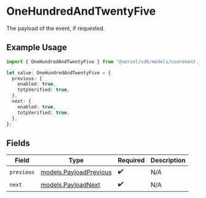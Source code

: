 # OneHundredAndTwentyFive

The payload of the event, if requested.

## Example Usage

```typescript
import { OneHundredAndTwentyFive } from "@vercel/sdk/models/userevent.js";

let value: OneHundredAndTwentyFive = {
  previous: {
    enabled: true,
    totpVerified: true,
  },
  next: {
    enabled: true,
    totpVerified: true,
  },
};
```

## Fields

| Field                                                  | Type                                                   | Required                                               | Description                                            |
| ------------------------------------------------------ | ------------------------------------------------------ | ------------------------------------------------------ | ------------------------------------------------------ |
| `previous`                                             | [models.PayloadPrevious](../models/payloadprevious.md) | :heavy_check_mark:                                     | N/A                                                    |
| `next`                                                 | [models.PayloadNext](../models/payloadnext.md)         | :heavy_check_mark:                                     | N/A                                                    |